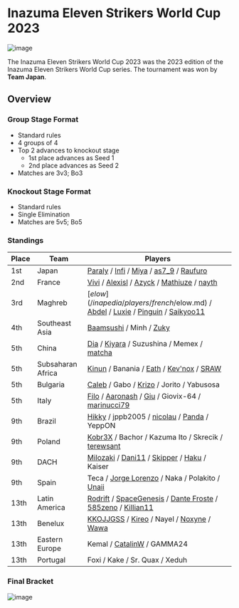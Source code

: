 # Inazuma Eleven Strikers World Cup 2023

![image](https://github.com/inabikarilibrary/inalib/assets/110833255/3cfdb57d-8d54-4c88-aa35-7879c96c75be)

The Inazuma Eleven Strikers World Cup 2023 was the 2023 edition of the Inazuma Eleven Strikers World Cup series.
The tournament was won by **Team Japan**. 

## Overview

### Group Stage Format
- Standard rules
- 4 groups of 4
- Top 2 advances to knockout stage
  -  1st place advances as Seed 1
  -  2nd place advances as Seed 2
- Matches are 3v3; Bo3

### Knockout Stage Format
- Standard rules
- Single Elimination
- Matches are 5v5; Bo5

### Standings

| Place | Team | Players |
| - | - | - |
| 1st | Japan | [Paraly](/inapedia/players/japanese/paraly.md) / [Infi](/inapedia/players/japanese/infi.md) / [Miya](/inapedia/players/japanese/miya.md) / [as7_9](/inapedia/players/japanese/as7_9.md) / [Raufuro](/inapedia/players/japanese/raufuro.md) |
| 2nd | France | [Vivi](/inapedia/players/french/vivi.md) / [Alexisl](/inapedia/players/french/alexisl.md) / [Azyck](/inapedia/players/french/azyck.md) / [Mathiuze](/inapedia/players/french/mathiuze.md) / [nayth](/inapedia/players/french/nayth.md) |
| 3rd | Maghreb | [$elow](/inapedia/players/french/$elow.md) / [Abdel](/inapedia/players/french/abdel.md) / [Luxie](/inapedia/players/belgian/luxie.md) / [Pinguin](/inapedia/players/french/pinguin.md) / [Saikyoo11](/inapedia/players/french/saikyoo11.md) |
| 4th | Southeast Asia | [Baamsushi](/inapedia/players/others/baamsushi.md) / Minh / [Zuky](/inapedia/players/german/zuky.md) |
| 5th | China | [Dia](/inapedia/players/chinese/dia.md) / [Kiyara](/inapedia/players/chinese/kiyara.md) / Suzushina / Memex / [matcha](/inapedia/players/chinese/matcha.md) |
| 5th | Subsaharan Africa | [Kinun](/inapedia/players/belgian/kinun.md) / Banania / [Eath](/inapedia/players/belgian/eath.md) / [Kev'nox](/inapedia/players/french/kevnox.md) / [SRAW](/inapedia/players/french/sraw.md) |
| 5th | Bulgaria | [Caleb](/inapedia/players/bulgarian/caleb.md) / Gabo / [Krizo](/inapedia/players/bulgarian/krizo.md) / Jorito / Yabusosa |
| 5th | Italy | [Filo](/inapedia/players/italian/filo.md) / [Aaronash](/inapedia/players/italian/aaronash.md) / [Giu](/inapedia/players/italian/giu.md) / Giovix-64 / [marinucci79](/inapedia/players/italian/marinucci79.md) |
| 9th | Brazil | [Hikky](/inapedia/players/brazilian/hikky.md) / jppb2005 / [nicolau](/inapedia/players/brazilian/nicolau.md) / [Panda](/inapedia/players/brazilian/panda.md) / YeppON |
| 9th | Poland | [Kobr3X](/inapedia/players/polish/kobr3x.md) / Bachor / Kazuma Ito / Skrecik / [terewsant](/inapedia/players/polish/terewsant.md) |
| 9th | DACH | [Milozaki](/inapedia/players/german/milozaki.md) / [Dani11](/inapedia/players/colombian/dani11.md) / [Skipper](/inapedia/players/austrian/skipper.md) / [Haku](/inapedia/players/german/haku.md) / Kaiser |
| 9th | Spain | Teca / [Jorge Lorenzo](/inapedia/players/spanish/jorge.md) / Naka / Polakito / [Unaii](/inapedia/players/spanish/unaii.md) |
| 13th | Latin America | [Rodrift](/inapedia/players/peruvian/rodrift.md) / [SpaceGenesis](/inapedia/players/french/spacegenesis.md) / [Dante Froste](/inapedia/players/argentinian/dantefroste.md) / [585zeno](/inapedia/players/french/585zeno.md) / [Killian11](/inapedia/players/french/killian11.md) |
| 13th | Benelux | [KKOJJGSS](/inapedia/players/dutch/kkojjgss.md) / [Kireo](/inapedia/players/french/kireo.md) / Nayel / [Noxyne](/inapedia/players/french/noxyne.md) / [Wawa](/inapedia/players/luxembourger/wawa.md) |
| 13th | Eastern Europe | Kemal / [CatalinW](/inapedia/players/romanian/catalinw.md) / GAMMA24 |
| 13th | Portugal | Foxi / Kake / Sr. Quax / Xeduh |

### Final Bracket

![image](https://github.com/inabikarilibrary/inalib/assets/110833255/ed9e88f5-dcbc-4d01-a041-eb963efb6c9a)
